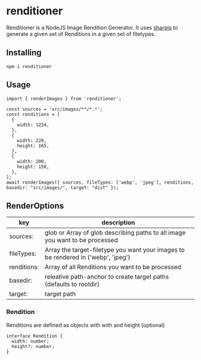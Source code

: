 # renditioner

Renditioner is a NodeJS Image Rendition Generator. It uses [sharpjs](https://github.com/lovell/sharp) to generate a given set of Renditions in a given set of filetypes. 

## Installing

```
npm i renditioner
```

## Usage

```
import { renderImages } from 'renditioner';

const sources = 'src/images/**/*.*';
const renditions = [
  {
    width: 1224,
  },
  {
    width: 220,
    height: 165,
  },
  {
    width: 200,
    height: 150,
  },
];
await renderImages({ sources, fileTypes: ['webp', 'jpeg'], renditions, basedir: "src/images/", target: "dist" });
```

## RenderOptions
| key       | description                                                           |
|------------|------------------------------------------------------------------------------|
| sources:    | glob or Array of glob describing paths to all image you want to be processed |
| fileTypes:  | Array the target-filetype you want your images to be rendered in ('webp', 'jpeg')  |
| renditions: | Array of all Renditions you want to be processed |
| basedir:    | releative path-anchor to create target paths (defaults to rootdir)  |
| target:     | target path   |

### Rendition
Renditions are defined as objects with with and height (optional)

```
interface Rendition {
  width: number;
  height?: number;
}
```

